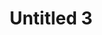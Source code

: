 ---
layout: individual_work_layout
categories: drawing
title: Untitled 3
production_date: "2019"
materials: Risograph prints in staple bound book
dimensions: 6" x 8.5"
image: https://ucarecdn.com/18d00b90-5bf5-4ad6-8665-a2910ecc33c1/-/preview/566x628/
---